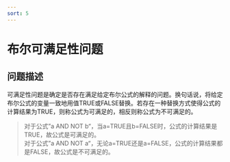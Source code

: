 ```yaml
---
sort: 5
---
```

# 布尔可满足性问题

## 问题描述
可满足性问题是确定是否存在满足给定布尔公式的解释的问题。换句话说，将给定布尔公式的变量一致地用值TRUE或FALSE替换。若存在一种替换方式使得公式的计算结果为TRUE，则称公式为可满足的，相反则称公式为不可满足的。   
> 对于公式”a AND NOT b“，当a=TRUE且b=FALSE时，公式的计算结果是TRUE，故公式是可满足的。    
> 对于公式”a AND NOT a“，无论a=TRUE还是a=FALSE，公式的计算结果都是FALSE，故公式是不可满足的。   

